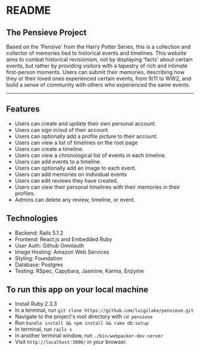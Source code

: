 # README  


## The Pensieve Project

Based on the 'Pensive' from the Harry Potter Series, this is a collection and collector of memories tied to historical events and timelines. This website aims to combat historical revisionism, not by displaying 'facts' about certain events, but rather by providing visitors with a tapestry of rich and intimate first-person moments. Users can submit their memories, describing how they or their loved ones experienced certain events, from 9/11 to WW2, and build a sense of community with others who experienced the same events.

---

## Features

 * Users can create and update their own personal account.
 * Users can sign in/out of their account
 * Users can optionally add a profile picture to their account.
 * Users can view a list of timelines on the root page
 * Users can create a timeline.
 * Users can view a chronological list of events in each timeline.
 * Users can add events to a timeline.
 * Users can optionally add an image to each event.
 * Users can add memories on individual events
 * Users can edit reviews they have created.
 * Users can view their personal timelines with their memories in their profiles.
 * Admins can delete any review, timeline, or event.

## Technologies

 * Backend: Rails 5.1.2
 * Frontend: React.js and Embedded Ruby
 * User Auth: Github Omniauth
 * Image Hosting: Amazon Web Services
 * Styling: Foundation
 * Database: Postgres
 * Testing: RSpec, Capybara, Jasmine, Karma, Enzyme

## To run this app on your local machine

 * Install Ruby.2.3.3
 * In a terminal, run `git clone https://github.com/luigilake/pensieve.git`
 * Navigate to the project's root directory with `cd pensieve`
 * Run `bundle install && npm install && rake db:setup`
 * In terminal, run `rails s`
 * In another terminal window, run `./bin/webpacker-dev-server`
 * Visit `http://localhost:3000/` in your browser.
